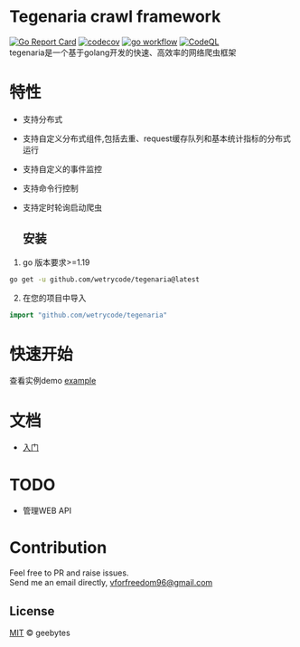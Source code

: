 # Tegenaria crawl framework

[![Go Report Card](https://goreportcard.com/badge/github.com/wetrycode/tegenaria)](https://goreportcard.com/report/github.com/wetrycode/tegenaria)
[![codecov](https://codecov.io/gh/wetrycode/tegenaria/branch/master/graph/badge.svg?token=XMW3K1JYPB)](https://codecov.io/gh/wetrycode/tegenaria)
[![go workflow](https://github.com/wetrycode/tegenaria/actions/workflows/go.yml/badge.svg)](https://github.com/wetrycode/tegenaria/actions/workflows/go.yml/badge.svg)
[![CodeQL](https://github.com/wetrycode/tegenaria/actions/workflows/codeql-analysis.yml/badge.svg)](https://github.com/wetrycode/tegenaria/actions/workflows/codeql-analysis.yml)  
tegenaria是一个基于golang开发的快速、高效率的网络爬虫框架

# 特性

- 支持分布式  

- 支持自定义分布式组件,包括去重、request缓存队列和基本统计指标的分布式运行    

- 支持自定义的事件监控

- 支持命令行控制

- 支持定时轮询启动爬虫
  
  ## 安装
1. go 版本要求>=1.19 

```bash
go get -u github.com/wetrycode/tegenaria@latest
```

2. 在您的项目中导入

```go
import "github.com/wetrycode/tegenaria"
```

# 快速开始

查看实例demo [example](example) 

# 文档

- [入门](docs/Tutorial.md)

# TODO

- 管理WEB API


# Contribution

Feel free to PR and raise issues.  
Send me an email directly, vforfreedom96@gmail.com  

## License

[MIT](LICENSE) © geebytes  
